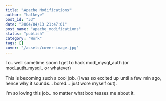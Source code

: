 ```yaml
---
title: "Apache Modifications"
author: "halkeye"
post_id: "53"
date: "2004/04/13 21:47:01"
post_name: "apache_modifications"
status: "publish"
category: "Work"
tags: []
cover: "/assets/cover-image.jpg"
---
```


To.. well sometime soom I get to hack mod_mysql_auth (or mod_auth_mysql.. or whatever)

This is becoming such a cool job. (i was so excited up until a few min ago, hence why it sounds... bored... just wore myself out).

I'm so loving this job.. no matter what boo teases me about it.